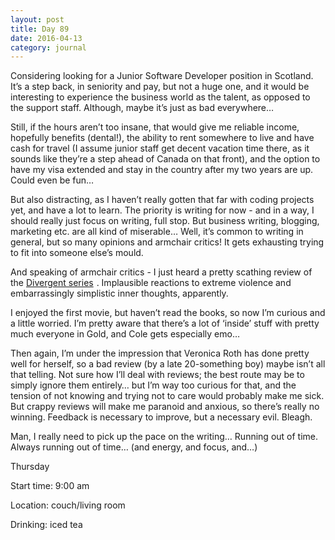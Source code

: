 ```yaml
---
layout: post
title: Day 89
date: 2016-04-13
category: journal
---
```


Considering looking for a Junior Software Developer position in Scotland. It’s a step back, in seniority and pay, but not a huge one, and it would be interesting to experience the business world as the talent, as opposed to the support staff. Although, maybe it’s just as bad everywhere… 

Still, if the hours aren’t too insane, that would give me reliable income, hopefully benefits (dental!), the ability to rent somewhere to live and have cash for travel (I assume junior staff get decent vacation time there, as it sounds like they’re a step ahead of Canada on that front), and the option to have my visa extended and stay in the country after my two years are up. Could even be fun… 

But also distracting, as I haven’t really gotten that far with coding projects yet, and have a lot to learn. The priority is writing for now - and in a way, I should really just focus on writing, full stop. But business writing, blogging, marketing etc. are all kind of miserable… Well, it’s common to writing in general, but so many opinions and armchair critics! It gets exhausting trying to fit into someone else’s mould. 

And speaking of armchair critics - I just heard a pretty scathing review of the <a target="_blank"  href="http://www.amazon.ca/Divergent-Ultimate-Four-Book-Collection-Insurgent-ebook/dp/B00IRCZH3I/?_encoding=UTF8&camp=15121&creative=330641&linkCode=ur2&qid=&sr=&tag=kaie06-20">Divergent series</a><img src="http://ir-ca.amazon-adsystem.com/e/ir?t=kaie06-20&l=ur2&o=15" width="1" height="1" border="0" alt="" style="border:none !important; margin:0px !important;" />
. Implausible reactions to extreme violence and embarrassingly simplistic inner thoughts, apparently. 

I enjoyed the first movie, but haven’t read the books, so now I’m curious and a little worried. I’m pretty aware that there’s a lot of ‘inside’ stuff with pretty much everyone in Gold, and Cole gets especially emo… 

Then again, I’m under the impression that Veronica Roth has done pretty well for herself, so a bad review (by a late 20-something boy) maybe isn’t all that telling. Not sure how I’ll deal with reviews; the best route may be to simply ignore them entirely… but I’m way too curious for that, and the tension of not knowing and trying not to care would probably make me sick. But crappy reviews will make me paranoid and anxious, so there’s really no winning. Feedback is necessary to improve, but a necessary evil. Bleagh. 

Man, I really need to pick up the pace on the writing… Running out of time. Always running out of time… (and energy, and focus, and…)


Thursday

Start time: 9:00 am

Location: couch/living room

Drinking: iced tea
